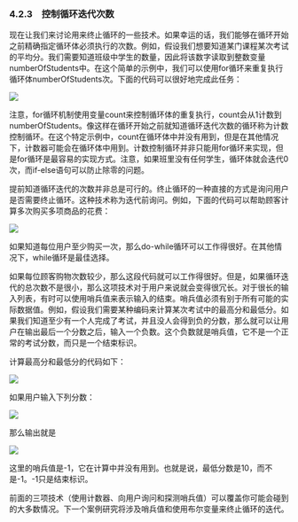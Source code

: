    

### 4.2.3　控制循环迭代次数

现在让我们来讨论用来终止循环的一些技术。如果幸运的话，我们能够在循环开始之前精确指定循环体必须执行的次数。例如，假设我们想要知道某门课程某次考试的平均分。我们需要知道班级中学生的数量，因此将该数字读取到整数变量numberOfStudents中。在这个简单的示例中，我们可以使用for循环来重复执行循环体numberOfStudents次。下面的代码可以很好地完成此任务：

![](0-Assets/Epubook/程序员编程语言经典合集（计算机科学丛书5册套装），javapython编程语言含经典教材龙书《编译原理》%20(Bruce%20Eckel%20%20Alfred%20V.%20Aho%20%20Monica%20S.%20Lam%20etc.)%20(Z-Library)/images/image10016.jpeg)

注意，for循环机制使用变量count来控制循环体的重复执行，count会从1计数到numberOfStudents。像这样在循环开始之前就知道循环迭代次数的循环称为计数控制循环。在这个特定示例中，count在循环体中并没有用到，但是在其他情况下，计数器可能会在循环体中用到。计数控制循环并非只能用for循环来实现，但是for循环是最容易的实现方式。注意，如果班里没有任何学生，循环体就会迭代0次，而if-else语句可以防止除零的问题。

提前知道循环迭代的次数并非总是可行的。终止循环的一种直接的方式是询问用户是否需要终止循环。这种技术称为迭代前询问。例如，下面的代码可以帮助顾客计算多次购买多项商品的花费：

![](0-Assets/Epubook/程序员编程语言经典合集（计算机科学丛书5册套装），javapython编程语言含经典教材龙书《编译原理》%20(Bruce%20Eckel%20%20Alfred%20V.%20Aho%20%20Monica%20S.%20Lam%20etc.)%20(Z-Library)/images/image10017.jpeg)

如果知道每位用户至少购买一次，那么do-while循环可以工作得很好。在其他情况下，while循环是最佳选择。

如果每位顾客购物次数较少，那么这段代码就可以工作得很好。但是，如果循环迭代的总次数不是很小，那么这项技术对于用户来说就会变得很冗长。对于很长的输入列表，有时可以使用哨兵值来表示输入的结束。哨兵值必须有别于所有可能的实际数据值。例如，假设我们需要某种编码来计算某次考试中的最高分和最低分。如果我们知道至少有一个人完成了考试，并且没人会得到负的分数，那么就可以让用户在输出最后一个分数之后，输入一个负数。这个负数就是哨兵值，它不是一个正常的考试分数，而只是一个结束标识。

计算最高分和最低分的代码如下：

![](0-Assets/Epubook/程序员编程语言经典合集（计算机科学丛书5册套装），javapython编程语言含经典教材龙书《编译原理》%20(Bruce%20Eckel%20%20Alfred%20V.%20Aho%20%20Monica%20S.%20Lam%20etc.)%20(Z-Library)/images/image10018.jpeg)

如果用户输入下列分数：

![](../Images/image10019.gif)

那么输出就是

![](../Images/image10020.gif)

这里的哨兵值是-1，它在计算中并没有用到。也就是说，最低分数是10，而不是-1。-1只是结束标识。

前面的三项技术（使用计数器、向用户询问和探测哨兵值）可以覆盖你可能会碰到的大多数情况。下一个案例研究将涉及哨兵值和使用布尔变量来终止循环的迭代。